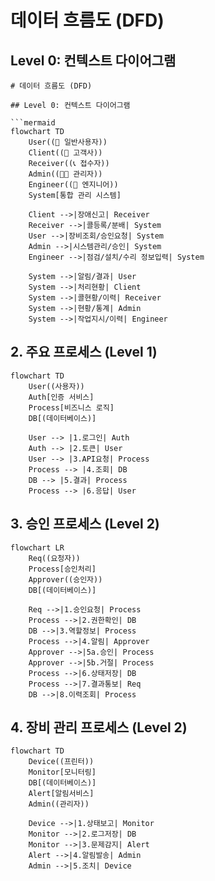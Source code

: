 # 데이터 흐름도 (DFD)


## Level 0: 컨텍스트 다이어그램

```mermaid
# 데이터 흐름도 (DFD)

## Level 0: 컨텍스트 다이어그램

```mermaid
flowchart TD
    User((👤 일반사용자))
    Client((🏢 고객사))
    Receiver((📞 접수자))
    Admin((👨‍💼 관리자))
    Engineer((🔧 엔지니어))
    System[통합 관리 시스템]
    
    Client -->|장애신고| Receiver
    Receiver -->|콜등록/분배| System
    User -->|장비조회/승인요청| System
    Admin -->|시스템관리/승인| System
    Engineer -->|점검/설치/수리 정보입력| System
    
    System -->|알림/결과| User
    System -->|처리현황| Client
    System -->|콜현황/이력| Receiver
    System -->|현황/통계| Admin
    System -->|작업지시/이력| Engineer
```

## 2. 주요 프로세스 (Level 1)

```mermaid
flowchart TD
    User((사용자))
    Auth[인증 서비스]
    Process[비즈니스 로직]
    DB[(데이터베이스)]
    
    User --> |1.로그인| Auth
    Auth --> |2.토큰| User
    User --> |3.API요청| Process
    Process --> |4.조회| DB
    DB --> |5.결과| Process
    Process --> |6.응답| User
```

## 3. 승인 프로세스 (Level 2)

```mermaid
flowchart LR
    Req((요청자))
    Process[승인처리]
    Approver((승인자))
    DB[(데이터베이스)]
    
    Req -->|1.승인요청| Process
    Process -->|2.권한확인| DB
    DB -->|3.역할정보| Process
    Process -->|4.알림| Approver
    Approver -->|5a.승인| Process
    Approver -->|5b.거절| Process
    Process -->|6.상태저장| DB
    Process -->|7.결과통보| Req
    DB -->|8.이력조회| Process
```

## 4. 장비 관리 프로세스 (Level 2)

```mermaid
flowchart TD
    Device((프린터))
    Monitor[모니터링]
    DB[(데이터베이스)]
    Alert[알림서비스]
    Admin((관리자))
    
    Device -->|1.상태보고| Monitor
    Monitor -->|2.로그저장| DB
    Monitor -->|3.문제감지| Alert
    Alert -->|4.알림발송| Admin
    Admin -->|5.조치| Device
```